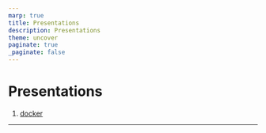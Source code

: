 ```yaml
---
marp: true
title: Presentations
description: Presentations
theme: uncover
paginate: true
_paginate: false
---
```

# Presentations
1. [docker](./docker/PITCHME.html)
---

